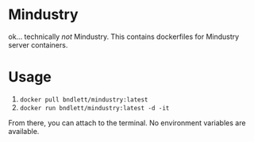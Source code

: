 # Mindustry
ok... technically *not* Mindustry. This contains dockerfiles for Mindustry server containers.

# Usage
1. `docker pull bndlett/mindustry:latest`
2. `docker run bndlett/mindustry:latest -d -it`

From there, you can attach to the terminal. No environment variables are available.

